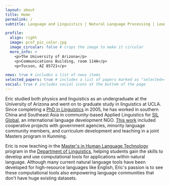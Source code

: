 ```yaml
---
layout: about
title: Home
permalink: /
subtitle: Language and Linguistics | Natural Language Processing | Leadership

profile:
  align: right
  image: prof_pic_color.jpg
  image_circular: false # crops the image to make it circular
  more_info: >
    <p>The University of Arizona</p>
    <p>Communications Building, room 114A</p>
    <p>Tucson, AZ 85721</p>

news: true # includes a list of news items
selected_papers: true # includes a list of papers marked as "selected={true}"
social: true # includes social icons at the bottom of the page
---
```


Eric studied both physics and linguistics as an undergraduate at the University of Arizona and went on to graduate study in linguistics at UCLA. Since completing a [PhD in Linguistics](https://linguistics.ucla.edu/ericjackson_dissertation2005/) in 2005, he has worked in southern China and Southeast Asia in community-based Applied Linguistics for [SIL Global](https://www.sil.org), an international language development NGO. [This work](https://www.sil.org/contributor/jackson-eric-m) included cooperative projects with government agencies, minority language community members, and curriculum development and teaching in a joint Masters program in Kunming.

Eric is now teaching in the [Master's in Human Language Technology](https://uazhlt.github.io/) program in the [Department of Linguistics](https://linguistics.arizona.edu/), helping students gain the skills to develop and use computational tools for applications within natural language. Although many current natural language tools have been developed for high-resource languages like English, Eric's passion is to see these computational tools also empowering language communities that don't have huge existing datasets.
